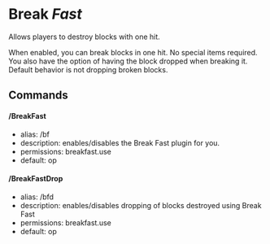 # Break *Fast*

Allows players to destroy blocks with one hit.

When enabled, you can break blocks in one hit. No special items required. You also have the option of having the block dropped when breaking it. Default behavior is not dropping broken blocks.


Commands
--------

#### /BreakFast
- alias: /bf
- description: enables/disables the Break Fast plugin for you.
- permissions: breakfast.use
- default: op

#### /BreakFastDrop
- alias: /bfd
- description: enables/disables dropping of blocks destroyed using Break Fast
- permissions: breakfast.use
- default: op
